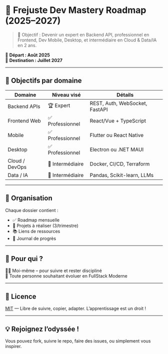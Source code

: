 # 🧠 Frejuste Dev Mastery Roadmap (2025–2027)

> 🚀 Objectif : Devenir un expert en Backend API, professionnel en Frontend, Dev Mobile, Desktop, et intermédiaire en Cloud & Data/IA en 2 ans.

📅 **Départ : Août 2025**  
🏁 **Destination : Juillet 2027**

---

## 🎯 Objectifs par domaine

| Domaine        | Niveau visé       | Détails |
|----------------|-------------------|---------|
| Backend APIs   | 🏆 Expert          | REST, Auth, WebSocket, FastAPI |
| Frontend Web   | ✅ Professionnel   | React/Vue + TypeScript |
| Mobile         | ✅ Professionnel   | Flutter ou React Native |
| Desktop        | ✅ Professionnel   | Electron ou .NET MAUI |
| Cloud / DevOps | 🔄 Intermédiaire   | Docker, CI/CD, Terraform |
| Data / IA      | 🔄 Intermédiaire   | Pandas, Scikit-learn, LLMs |

---

## 🧭 Organisation

Chaque dossier contient :
- ✅ Roadmap mensuelle
- 🔨 Projets à réaliser (3/trimestre)
- 📚 Liens de ressources
- 🧠 Journal de progrès

---

## 🙌 Pour qui ?

👨‍💻 Moi-même – pour suivre et rester discipliné  
👥 Toute personne souhaitant évoluer en FullStack Moderne

---

## 📜 Licence

[MIT](LICENSE) — Libre de suivre, copier, adapter. L’apprentissage est un droit !

---

## 💡 Rejoignez l’odyssée !

Vous pouvez fork, suivre le repo, faire des issues, ou simplement vous inspirer.

